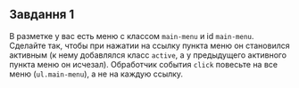 ## Завдання 1

В разметке у вас есть меню с классом `main-menu` и id `main-menu`. Сделайте
так, чтобы при нажатии на ссылку пункта меню он становился активным (к нему
добавлялся класс `active`, а у предыдущего активного пункта меню он исчезал). 
Обработчик события `click` повесьте на все меню (`ul.main-menu`), а не на каждую
ссылку.



